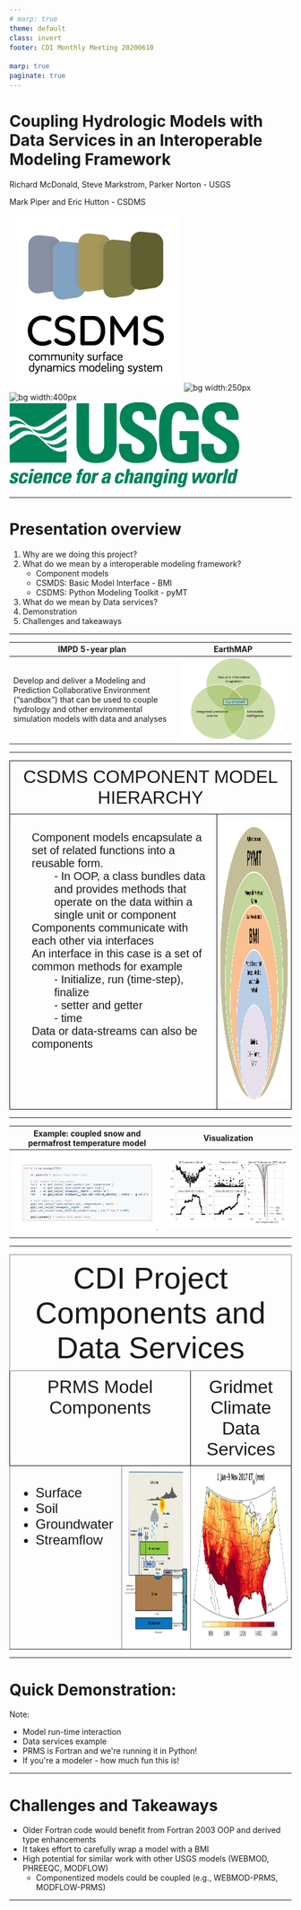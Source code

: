 ```yaml
---
# marp: true
theme: default
class: invert
footer: CDI Monthly Meeting 20200610

marp: true
paginate: true 
---
```


# Coupling Hydrologic Models with Data Services in an Interoperable Modeling Framework

Richard McDonald, Steve Markstrom, Parker Norton - USGS

Mark Piper and Eric Hutton - CSDMS

![bg vertical left:30% width:200px](./assets/CSDMS-logo-color-tagline-ver_low.png)
![bg width:250px](https://bmi.readthedocs.io/en/latest/_images/bmi-logo-header-text.png)
![bg width:400px](https://csdms.github.io/assets/pymt-logo-lowercase.png)
![bg bottom width:250](./assets/USGS_ID_green.png)

<!-- Thank you to the CDI community for supporting and funding this project.  I'm sure every here appreciates and understands that in addition to pursuing our understanding of process in earth sciences that computational models especially from an applied perspective are a way to spatially and temporally expand the reach of existing data and are therefore intrinsically linked to data.  

Given a good process model it's skill is intrinsically linked to data.

Most of my work at the USGS has been with flow and sediment-transport models in rivers and we always described the work as 80-90% data collection, and good data collection led to models with good skill.  

So I think in this context this project is a really good fit for CDI -->

---

# Presentation overview

1. Why are we doing this project?
2. What do we mean by a interoperable modeling framework?
   - Component models
   - CSMDS: Basic Model Interface - BMI 
   - CSDMS: Python Modeling Toolkit - pyMT
3. What do we mean by Data services?
4. Demonstration 
5. Challenges and takeaways

---

| IMPD 5-year plan | EarthMAP |
|---|---|
| Develop and deliver a Modeling and Prediction Collaborative Environment (“sandbox”) that can be used to couple hydrology and other environmental simulation models with data and analyses | ![width:2000](./assets/EarthMap2.png) |

<!-- Integrated modeling is an important component of the US Geological Survey's Science Strategy.  Integrated modeling was identified as a priority challenge for the USGS by the National Academies of Sciences.When we first started thinking about this project one of the outcomes in WMAs IMPD was to develope a "Modeling and Prediction Collaborative Environment or "sandbox" that can be used to Couple hydrology and other environmental simulation models with data and analysis.  That is the context in which we developed this project, to use an existing and mature modeling framework to test the ideas of a modeling sandbox. 

Our Value Proposition:
An interoperable modeling framework will help scientists simulate complex earth systems by providing a consistent language agnostic software interface to construct integrated systems models with data-streams

In the meantime we've all become more aware of the EarthMAP initiative and I think from a computational modeling perspective this idea of a sandbox lies squarely in the center of the EarthMAP ven diagram.  
-->

---

<!-- ## Proof-of-concept to the following value proposition

| Proposition | EarthMAP |
|---|---|
| An interoperable modeling framework will help scientists simulate complex earth systems by providing a consistent language agnostic software interface to construct integrated systems models with data-streams | ![width:2000](./assets/EarthMap2.png) |

<!-- Our project is a proof-of-concept of the following value proposition.  When we initiated the project we were not aware of the USGS EarthMap program.  From a computational modeling perspective, the concepts we are testing surround the EarthMap ven diagram

---
-->

<style type="text/css">
.tg  {border-collapse:collapse;border-spacing:0;}
.tg td{border-color:black;border-style:solid;border-width:1px;font-family:Arial, sans-serif;font-size:12px;
  overflow:hidden;padding:5px 2px;word-break:normal;}
.tg th{border-color:black;border-style:solid;border-width:1px;font-family:Arial, sans-serif;font-size:14px;
  font-weight:normal;overflow:hidden;padding:10px 5px;word-break:normal;}
.tg .tg-baqh{width:30%;font-size:45px;text-align:left;vertical-align:top}
.tg .tg-0lax{font-size:20px;text-align:left;vertical-align:top}
</style>
<div class="tg-wrap"><table class="tg">
<thead>
  <tr>
    <th class="tg-baqh" colspan="2">CSDMS COMPONENT MODEL HIERARCHY</th>
  </tr>
</thead>
<tbody>
  <tr>
    <td class="tg-0lax">
    <ul class="tg-0lax">
      <dl>
        <dt> Component models encapsulate a set of related functions into a reusable form.</dt>
        <dd>- In OOP, a class bundles data and provides methods that operate on the data within a single unit or component </dd>
        <dt> Components communicate with each other via interfaces</dt>
        <dt>An interface in this case is a set of common methods for example 
        </dt>
        <dd> - Initialize, run (time-step), finalize </dd>
        <dd> - setter and getter </dd>
        <dd> - time </dd>
        <dt> Data or data-streams can also be components</dt>
      </dl>
    </ul>
    </td>
    <td class="tg-0lax"><img src="./assets/CMH2.png" alt="Image" width="500" height="500"></td>
  </tr>
</tbody>
</table>
</div>

<!-- The BMI formalizes earth systems components -->

---

|Example: coupled snow and permafrost temperature model| Visualization|
|:----:|:----:|
|![width:700](./assets/example1.png)|![](assets/example1_outputpng.png)|

<!-- Illustrates use of BMI to integrate components from different domains.  

Note: that Temperature could be it's own BMI data-stream 

Note: native language of each component is Fortran -->

---

<style type="text/css">
.tg  {border-collapse:collapse;border-spacing:0px;margin:0px auto;width: 100%}

.tg td{border-color:black;border-style:solid;border-width:1px;font-family:Arial, sans-serif;font-size:14px;
  overflow:hidden;padding:10px 5px;word-break:normal;}

.tg th{border-color:black;border-style:solid;border-width:1px;font-family:Arial, sans-serif;font-size:14px;font-weight:normal;overflow:hidden;padding:10px 5px;word-break:normal;}

.tg .tg-baqh{text-align:center;font-size:32px;vertical-align:top}

.tg .tg-bwtg{border-color:inherit;font-size:54px;text-align:center;vertical-align:top}

.tg .tg-0pky{border-color:inherit;font-size:24px;;text-align:left;vertical-align:top}

.tg .tg-0lax{text-align:left;vertical-align:top}
</style>
<table class="tg">
<thead>
  <tr>
    <th class="tg-bwtg" colspan="3">CDI Project Components and Data Services</th>
  </tr>
</thead>
<tbody>
  <tr>
    <td class="tg-baqh" colspan="2">PRMS Model Components</td>
    <td class="tg-baqh">Gridmet Climate Data Services</td>
  </tr>
  <tr>
    <td class="tg-0pky">
      <ul>
        <li> Surface </li>
        <li> Soil </li>
        <li> Groundwater </li>
        <li> Streamflow </li> 
      </ul>
    </td>
    <td class="tg-0pky"><img src="./assets/PRMSZones2.png" alt="Image" width="400" height="300"></td>
    <td class="tg-0lax"><img src="./assets/gridmet.png" alt="Image" width="400" height="300"></td>
  </tr>
</tbody>
</table>

---
# Quick Demonstration:
Note:
- Model run-time interaction
- Data services example
- PRMS is Fortran and we're running it in Python!
- If you're a modeler - how much fun this is!

---

# Challenges and Takeaways
- Older Fortran code would benefit from Fortran 2003 OOP and derived type enhancements 
- It takes effort to carefully wrap a model with a BMI
- High potential for similar work with other USGS models (WEBMOD, PHREEQC, MODFLOW)
   - Componentized models could be coupled (e.g., WEBMOD-PRMS, MODFLOW-PRMS)


---
